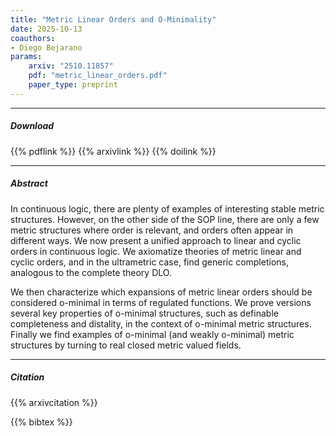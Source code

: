 ```yaml
---
title: "Metric Linear Orders and O-Minimality" 
date: 2025-10-13
coauthors:
- Diego Bejarano
params:
    arxiv: "2510.11857"
    pdf: "metric_linear_orders.pdf"
    paper_type: preprint
---
```


---

##### Download


{{% pdflink %}}
{{% arxivlink %}}
{{% doilink %}}

---

##### Abstract

In continuous logic, there are plenty of examples of interesting stable metric structures. However, on the other side of the SOP line, there are only a few metric structures where order is relevant, and orders often appear in different ways. We now present a unified approach to linear and cyclic orders in continuous logic. We axiomatize theories of metric linear and cyclic orders, and in the ultrametric case, find generic completions, analogous to the complete theory DLO.

We then characterize which expansions of metric linear orders should be considered o-minimal in terms of regulated functions. We prove versions several key properties of o-minimal structures, such as definable completeness and distality, in the context of o-minimal metric structures. Finally we find examples of o-minimal (and weakly o-minimal) metric structures by turning to real closed metric valued fields. 

---

##### Citation

{{% arxivcitation %}}

{{% bibtex %}}
